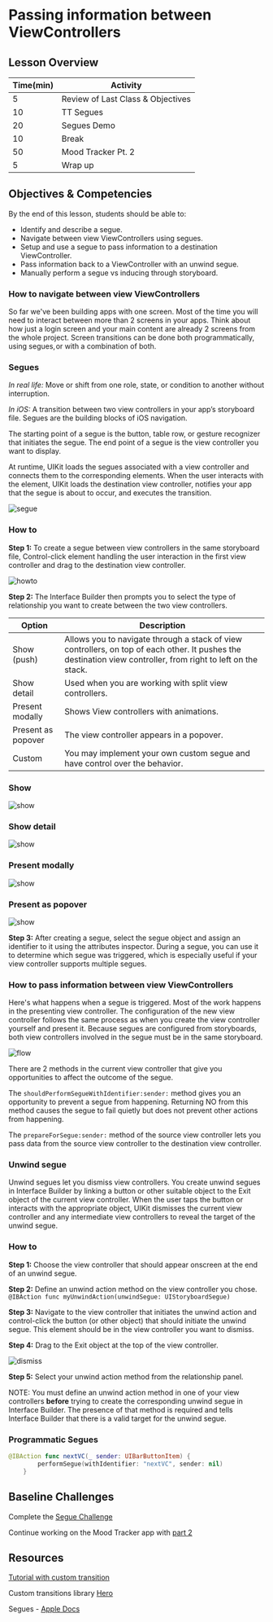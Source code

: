 # Passing information between ViewControllers

## Lesson Overview
| **Time(min)** | **Activity**                            |
| ------------- | ----------------------------------------|
| 5             | Review of Last Class & Objectives       |
| 10            | TT Segues                               |
| 20            | Segues Demo                             |
| 10            | Break                                   |
| 50            | Mood Tracker Pt. 2                      |
| 5             | Wrap up                                 |

## Objectives & Competencies
By the end of this lesson, students should be able to:

- Identify and describe a segue.
- Navigate between view ViewControllers using segues.
- Setup and use a segue to pass information to a destination ViewController.
- Pass information back to a ViewController with an unwind segue.
- Manually perform a segue vs inducing through storyboard.

### How to navigate between view ViewControllers

So far we've been building apps with one screen. Most of the time you will need to interact between more than 2 screens in your apps. Think about how just a login screen and your main content are already 2 screens from the whole project. Screen transitions can be done both programmatically, using segues, or with a combination of both.

### Segues

*In real life:* Move or shift from one role, state, or condition to another without interruption.

*In iOS:*  A transition between two view controllers in your app’s storyboard file. Segues are the building blocks of iOS navigation.

The starting point of a segue is the button, table row, or gesture recognizer that initiates the segue. The end point of a segue is the view controller you want to display.

At runtime, UIKit loads the segues associated with a view controller and connects them to the corresponding elements. When the user interacts with the element, UIKit loads the destination view controller, notifies your app that the segue is about to occur, and executes the transition.

![segue](assets/segue.png)

### How to

**Step 1:** To create a segue between view controllers in the same storyboard file, Control-click element handling the user interaction in the first view controller and drag to the destination view controller.

![howto](assets/target.png)

**Step 2:** The Interface Builder then prompts you to select the type of relationship you want to create between the two view controllers.

| **Option**          | **Description**                            |
| -------------       | -------------------------------------------|
| Show (push)         | Allows you to navigate through a stack of view controllers, on top of each other. It pushes the destination view controller, from right to left on the stack.   |
| Show detail         | Used when you are working with split view controllers.|
| Present modally     | Shows View controllers with animations.    |
| Present as popover  | The view controller appears in a popover.  |
| Custom              | You may implement your own custom segue and have control over the behavior.    |

### Show
![show](assets/show.gif)

### Show detail
![show](assets/showdetail.gif)

### Present modally
![show](assets/modally.gif)

### Present as popover
![show](assets/pop.gif)

**Step 3:** After creating a segue, select the segue object and assign an identifier to it using the attributes inspector. During a segue, you can use it to determine which segue was triggered, which is especially useful if your view controller supports multiple segues.

### How to pass information between view ViewControllers

Here's what happens when a segue is triggered. Most of the work happens in the presenting view controller. The configuration of the new view controller follows the same process as when you create the view controller yourself and present it. Because segues are configured from storyboards, both view controllers involved in the segue must be in the same storyboard.

![flow](assets/flow.png)

There are 2 methods in the current view controller that give you opportunities to affect the outcome of the segue.

The `shouldPerformSegueWithIdentifier:sender:` method gives you an opportunity to prevent a segue from happening. Returning NO from this method causes the segue to fail quietly but does not prevent other actions from happening.

The `prepareForSegue:sender:` method of the source view controller lets you pass data from the source view controller to the destination view controller.


### Unwind segue

Unwind segues let you dismiss view controllers. You create unwind segues in Interface Builder by linking a button or other suitable object to the Exit object of the current view controller. When the user taps the button or interacts with the appropriate object, UIKit dismisses the current view controller and any intermediate view controllers to reveal the target of the unwind segue.

### How to

**Step 1:** Choose the view controller that should appear onscreen at the end of an unwind segue.

**Step 2:** Define an unwind action method on the view controller you chose. `@IBAction func myUnwindAction(unwindSegue: UIStoryboardSegue)`

**Step 3:** Navigate to the view controller that initiates the unwind action and control-click the button (or other object) that should initiate the unwind segue. This element should be in the view controller you want to dismiss.

**Step 4:** Drag to the Exit object at the top of the view controller.

![dismiss](assets/dismiss.png)

**Step 5:** Select your unwind action method from the relationship panel.

NOTE: You must define an unwind action method in one of your view controllers **before** trying to create the corresponding unwind segue in Interface Builder. The presence of that method is required and tells Interface Builder that there is a valid target for the unwind segue.

### Programmatic Segues

```swift
@IBAction func nextVC(_ sender: UIBarButtonItem) {
        performSegue(withIdentifier: "nextVC", sender: nil)
    }
```

## Baseline Challenges

Complete the [Segue Challenge](https://github.com/amelinagzz/segue-starter)

Continue working on the Mood Tracker app with [part 2](https://github.com/Product-College-Labs/mood-tracker/blob/master/content/6.1-content.md)

## Resources

[Tutorial with custom transition](https://medium.com/@samstone/create-custom-uinavigationcontroller-transitions-in-ios-1acd6a0b6d25)

Custom transitions library [Hero](https://github.com/HeroTransitions/Hero)

Segues - [Apple Docs](https://developer.apple.com/library/archive/featuredarticles/ViewControllerPGforiPhoneOS/UsingSegues.html)

